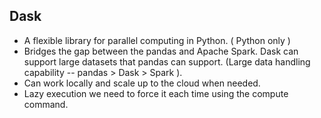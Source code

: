 ## Dask

- A flexible library for parallel computing in Python. ( Python only )
- Bridges the gap between the pandas and Apache Spark. Dask can support large datasets that pandas can support. (Large data handling capability -- pandas > Dask > Spark ).
- Can work locally and scale up to the cloud when needed.
- Lazy execution we need to force it each time using the compute command.
